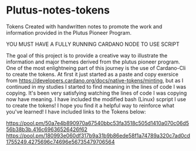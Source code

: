 # Plutus-notes-tokens
Tokens Created with handwritten notes to promote the work and information provided in the Plutus Pioneer Program. 

YOU MUST HAVE A FULLY RUNNING CARDANO NODE TO USE SCRIPT

The goal of this project is to provide a creative way to illustrate the information and major themes derived from the plutus pioneer program. One of the most enlightneing part of this journey is the use of Cardano-Cli to create the tokens. At first it just started as a paste and copy exersice from https://developers.cardano.org/docs/native-tokens/minting, but as I continued in my studies I started to find meaning in the lines of code I was copying. It's been very satisfying watching the lines of code I was copying now have meaning. I have included the modified bash (Linux) scpript I use to create the tokens! I hope you find it a helpful way to reinforce what you've learned! I have included links to the Tokens below:

https://pool.pm/50a7e4b890970a67540bbc53fa3518c505d1410a070c06d556b38b3b.416c69636526426f62
https://pool.pm/180993e060df317b9a31b9b86ede58f1a74789a320c7ad0cd1755249.4275696c74696e56735479706564
